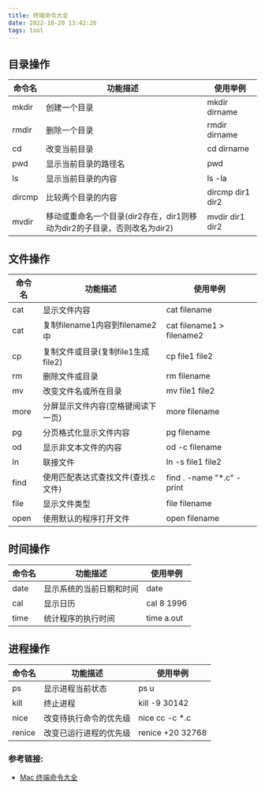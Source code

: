 ```yaml
---
title: 终端命令大全
date: 2022-10-20 13:42:26
tags: tool
---
```



<meta name="referrer" content="no-referrer"/>

## 目录操作 

|  命令名   | 功能描述  | 使用举例 |
|  ----  | ----  | ----  |
| mkdir  | 创建一个目录 | mkdir dirname
| rmdir  | 删除一个目录 | rmdir dirname
| cd  | 改变当前目录| cd dirname
| pwd  | 显示当前目录的路径名| pwd
| ls  | 显示当前目录的内容| ls -la
| dircmp  | 比较两个目录的内容| dircmp dir1 dir2
| mvdir  | 移动或重命名一个目录(dir2存在，dir1则移动为dir2的子目录，否则改名为dir2)| mvdir dir1 dir2

## 文件操作

|  命令名  |  功能描述 | 使用举例
|  ----  | ----  | ----  |
|  cat |  显示文件内容 |  cat filename
|  cat |  复制filename1内容到filename2中 | cat filename1 > filename2
|  cp |  复制文件或目录(复制file1生成file2)|  cp file1 file2
|  rm |  删除文件或目录|  rm filename
|  mv |  改变文件名或所在目录 | mv file1 file2
|  more |  分屏显示文件内容(空格键阅读下一页)| more filename
|  pg |  分页格式化显示文件内容 | pg filename
|  od |  显示非文本文件的内容 |  od -c filename
|  ln |  联接文件 |  ln -s file1 file2
|  find|  使用匹配表达式查找文件(查找.c文件)|  find . -name "*.c" -print
|  file|  显示文件类型|  file filename
|  open |  使用默认的程序打开文件|  open filename

## 时间操作

|  命令名  |  功能描述 | 使用举例
|  ----  | ----  | ----  |
|  date |  显示系统的当前日期和时间 |  date
|  cal| 显示日历|  cal 8 1996
|  time| 统计程序的执行时间| time a.out

## 进程操作

|  命令名  |  功能描述 | 使用举例
|  ----  | ----  | ----  |
|  ps |  显示进程当前状态| ps u
|  kill |  终止进程 |  kill -9 30142
|  nice |  改变待执行命令的优先级| nice cc -c *.c
|  renice| 改变已运行进程的优先级 | renice +20 32768



### 参考链接:

* [Mac 终端命令大全](https://www.jianshu.com/p/3291de46f3ff)
